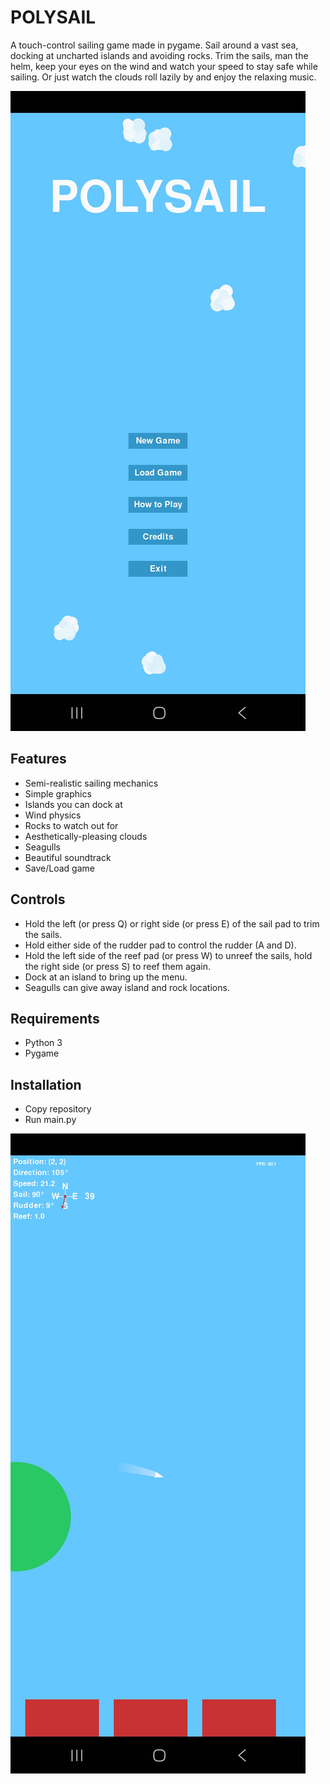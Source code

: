 # POLYSAIL
A touch-control sailing game made in pygame. Sail around a vast sea, docking at uncharted islands and avoiding rocks. Trim the sails, man the helm, keep your eyes on the wind and watch your speed to stay safe while sailing. Or just watch the clouds roll lazily by and enjoy the relaxing music.

![Polysail main menu](Assets/Screenshots/polysail_menu.jpg)

## Features
- Semi-realistic sailing mechanics
- Simple graphics
- Islands you can dock at
- Wind physics
- Rocks to watch out for
- Aesthetically-pleasing clouds
- Seagulls
- Beautiful soundtrack
- Save/Load game

## Controls
- Hold the left (or press Q) or right side (or press E) of the sail pad to trim the sails.
- Hold either side of the rudder pad to control the rudder (A and D).
- Hold the left side of the reef pad (or press W) to unreef the sails, hold the right side (or press S) to reef them again.
- Dock at an island to bring up the menu.
- Seagulls can give away island and rock locations.

## Requirements
- Python 3
- Pygame

## Installation
- Copy repository
- Run main.py

![Polysail sailing by an island](Assets/Screenshots/polysail_sailing_past_island.jpg)